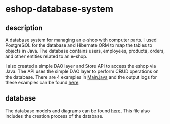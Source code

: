 # eshop-database-system

## description
A database system for managing an e-shop with computer parts. I used PostgreSQL for the database and Hibernate ORM to map the tables to objects in Java. The database contains users, employees, products, orders, and other entities related to an e-shop.

I also created a simple DAO layer and Store API to access the eshop via Java. The API uses the simple DAO layer to perform CRUD operations on the database. There are 4 examples in [Main.java](https://github.com/soumarvit/eshop-database-system/blob/main/StoreDB/src/main/java/cvut/fel/store/Main.java) and the output logs for these examples can be found [here](https://github.com/soumarvit/eshop-database-system/tree/main/showcase_images).

## database
The database models and diagrams can be found [here](https://github.com/soumarvit/eshop-database-system/blob/main/database.pdf). This file also includes the creation process of the database.
